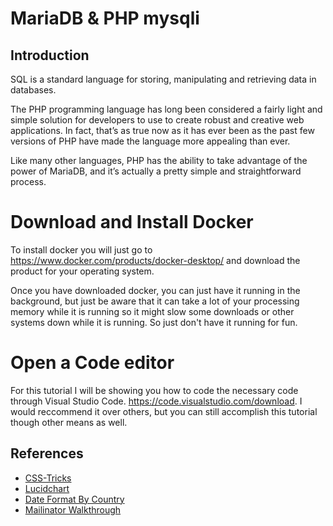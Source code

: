 # MariaDB & PHP mysqli

## Introduction 

SQL is a standard language for storing, manipulating and retrieving data in databases.

The PHP programming language has long been considered a fairly light and simple solution for developers to use to create robust and creative web applications. In fact, that’s as true now as it has ever been as the past few versions of PHP have made the language more appealing than ever.

Like many other languages, PHP has the ability to take advantage of the power of MariaDB, and it’s actually a pretty simple and straightforward process.

# Download and Install Docker
To install docker you will just go to https://www.docker.com/products/docker-desktop/ and download the product for your operating system. 

Once you have downloaded docker, you can just have it running in the background, but just be aware that it can take a lot of your processing memory while it is running so it might slow some downloads or other systems down while it is running. So just don't have it running for fun. 

# Open a Code editor
For this tutorial I will be showing you how to code the necessary code through Visual Studio Code. https://code.visualstudio.com/download. I would reccommend it over others, but you can still accomplish this tutorial though other means as well. 



## References

- [CSS-Tricks](https://css-tricks.com/dom/) 
- [Lucidchart](https://www.lucidchart.com/pages/uml-activity-diagram)  
- [Date Format By Country](https://en.wikipedia.org/wiki/Date_format_by_country)
- [Mailinator Walkthrough](https://jasonpearce.com/2014/08/21/create-your-own-personal-mailinator-alternate-domain/)